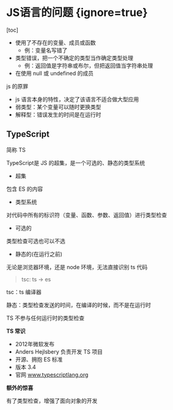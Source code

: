 # JS语言的问题 {ignore=true}

[toc]

- 使用了不存在的变量、成员或函数
    + 例：变量名写错了
- 类型错误，把一个不确定的类型当作确定类型处理
    + 例：返回值是字符串或布尔，但把返回值当字符串处理
- 在使用 null 或 undefined 的成员

js 的原罪

- js 语言本身的特性，决定了该语言不适合做大型应用
- 弱类型：某个变量可以随时更换类型
- 解释型：错误发生的时间是在运行时

## TypeScript

简称 TS

TypeScript是 JS 的超集，是一个可选的、静态的类型系统

- 超集

包含 ES 的内容

- 类型系统

对代码中所有的标识符（变量、函数、参数、返回值）进行类型检查

- 可选的

类型检查可选也可以不选

- 静态的(在运行之前)

无论是浏览器环境，还是 node 环境，无法直接识别 ts 代码

> tsc: ts -> es

tsc：ts 编译器

静态：类型检查发送的时间，在编译的时候，而不是在运行时

TS 不参与任何运行时的类型检查

**TS 常识**

- 2012年微软发布
- Anders Hejlsbery 负责开发 TS 项目
- 开源、拥抱 ES 标准
- 版本 3.4
- 官网 www.typescriptlang.org

**额外的惊喜**

有了类型检查，增强了面向对象的开发